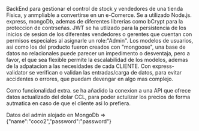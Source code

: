 BackEnd para gestionar el control de stock y vendedores de una tienda Fisica, y anmpliable a convertirse en un e-Comerce.
Se a utilizado Node.js. express, mongoDb, ademas de diferentes librerias como bCrypt para la proteccion de contrseñas.
JWT se ha utlizado para la persistencia de los inicios de sesion de los diferentes vendedores o gerentes que cuentan con permisos especiales al asignarle un role:"Admin".
Los modelos de usuarios, asi como los del producto fueron creados con "mongoose", una base de datos no relacionales puede parecer un impedimento o desventaja, pero a favor, el que sea flexible permite la escalabilidad de los modelos, ademas de la adpatacion a las necesidades de cada CLIENTE.
Con express-validator se verifican o validan las entradas/carga de datos, para evitar accidentes o errores, que puedam devengar en algo mas complejo.

Como funcionalidad extra. se ha añadido la conexion a una API que ofrece datos actualizado del dolar CCL, para poder actulizar los precios de forma autmatica en caso de que el cliente asi lo prefiera.

Datos del admin alojado en MongoDb =>  {"name":"coco2","password":"password"} 

